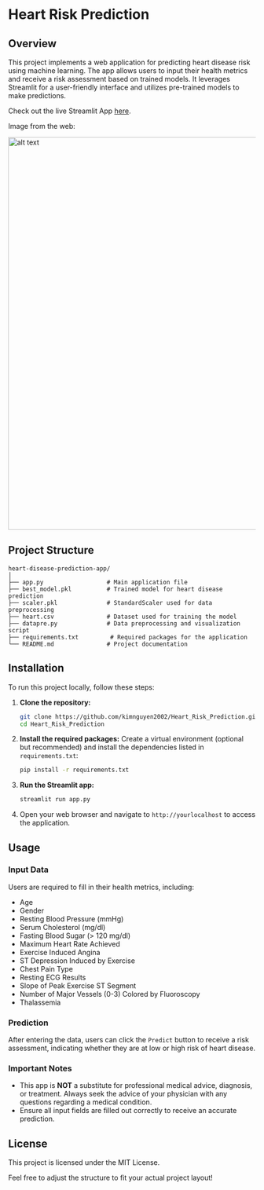# Heart Risk Prediction

## Overview

This project implements a web application for predicting heart disease risk using machine learning. The app allows users to input their health metrics and receive a risk assessment based on trained models. It leverages Streamlit for a user-friendly interface and utilizes pre-trained models to make predictions.

Check out the live Streamlit App [here](https://heartriskprediction.streamlit.app/).

Image from the web:

<img src="https://lh3.googleusercontent.com/pw/AP1GczPpyFWJhVNAwJ_N3PvJBhpWtRQ3HkPNTjH6bImFfGj6v1W-ipYZ26hqVT2f8s-reyGwdmvZHC5Jra0SYd6hcz6t-kuEKQUTmljzvnUFmx4vGOw6JiOG=w2400" alt="alt text" width="800" />

## Project Structure

```
heart-disease-prediction-app/
│
├── app.py                  # Main application file
├── best_model.pkl          # Trained model for heart disease prediction
├── scaler.pkl              # StandardScaler used for data preprocessing
├── heart.csv               # Dataset used for training the model
├── datapre.py              # Data preprocessing and visualization script
├── requirements.txt         # Required packages for the application
└── README.md               # Project documentation
```

## Installation

To run this project locally, follow these steps:

1. **Clone the repository:**
   ```bash
   git clone https://github.com/kimnguyen2002/Heart_Risk_Prediction.git
   cd Heart_Risk_Prediction
   ```

2. **Install the required packages:**
   Create a virtual environment (optional but recommended) and install the dependencies listed in `requirements.txt`:
   ```bash
   pip install -r requirements.txt
   ```

3. **Run the Streamlit app:**
   ```bash
   streamlit run app.py
   ```

4. Open your web browser and navigate to `http://yourlocalhost` to access the application.

## Usage

### Input Data

Users are required to fill in their health metrics, including:

- Age
- Gender
- Resting Blood Pressure (mmHg)
- Serum Cholesterol (mg/dl)
- Fasting Blood Sugar (> 120 mg/dl)
- Maximum Heart Rate Achieved
- Exercise Induced Angina
- ST Depression Induced by Exercise
- Chest Pain Type
- Resting ECG Results
- Slope of Peak Exercise ST Segment
- Number of Major Vessels (0-3) Colored by Fluoroscopy
- Thalassemia

### Prediction

After entering the data, users can click the `Predict` button to receive a risk assessment, indicating whether they are at low or high risk of heart disease.

### Important Notes

- This app is **NOT** a substitute for professional medical advice, diagnosis, or treatment. Always seek the advice of your physician with any questions regarding a medical condition.
- Ensure all input fields are filled out correctly to receive an accurate prediction.

## License

This project is licensed under the MIT License.

Feel free to adjust the structure to fit your actual project layout!
